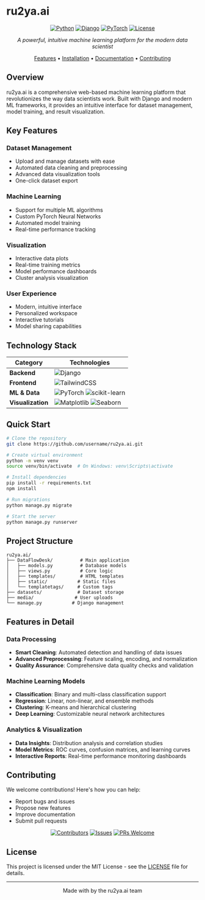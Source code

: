 # ru2ya.ai 

<div align="center">

[![Python](https://img.shields.io/badge/python-3.8+-blue.svg)](https://www.python.org/downloads/)
[![Django](https://img.shields.io/badge/django-4.0+-green.svg)](https://www.djangoproject.com/)
[![PyTorch](https://img.shields.io/badge/PyTorch-2.0+-red.svg)](https://pytorch.org/)
[![License](https://img.shields.io/badge/license-MIT-blue.svg)](LICENSE)

*A powerful, intuitive machine learning platform for the modern data scientist*

[Features](#features) • [Installation](#installation) • [Documentation](#features-in-detail) • [Contributing](#contributing)

</div>

## Overview

ru2ya.ai is a comprehensive web-based machine learning platform that revolutionizes the way data scientists work. Built with Django and modern ML frameworks, it provides an intuitive interface for dataset management, model training, and result visualization.

## Key Features

### Dataset Management
- Upload and manage datasets with ease
- Automated data cleaning and preprocessing
- Advanced data visualization tools
- One-click dataset export

### Machine Learning
- Support for multiple ML algorithms
- Custom PyTorch Neural Networks
- Automated model training
- Real-time performance tracking

### Visualization
- Interactive data plots
- Real-time training metrics
- Model performance dashboards
- Cluster analysis visualization

### User Experience
- Modern, intuitive interface
- Personalized workspace
- Interactive tutorials
- Model sharing capabilities

## Technology Stack

<div align="center">

| Category | Technologies |
|----------|-------------|
| **Backend** | ![Django](https://img.shields.io/badge/Django-092E20?style=for-the-badge&logo=django&logoColor=white) |
| **Frontend** | ![TailwindCSS](https://img.shields.io/badge/Tailwind_CSS-38B2AC?style=for-the-badge&logo=tailwind-css&logoColor=white) |
| **ML & Data** | ![PyTorch](https://img.shields.io/badge/PyTorch-EE4C2C?style=for-the-badge&logo=pytorch&logoColor=white) ![scikit-learn](https://img.shields.io/badge/scikit--learn-F7931E?style=for-the-badge&logo=scikit-learn&logoColor=white) |
| **Visualization** | ![Matplotlib](https://img.shields.io/badge/Matplotlib-11557c?style=for-the-badge&logo=python&logoColor=white) ![Seaborn](https://img.shields.io/badge/Seaborn-3776AB?style=for-the-badge&logo=python&logoColor=white) |

</div>

## Quick Start

```bash
# Clone the repository
git clone https://github.com/username/ru2ya.ai.git

# Create virtual environment
python -m venv venv
source venv/bin/activate  # On Windows: venv\Scripts\activate

# Install dependencies
pip install -r requirements.txt
npm install

# Run migrations
python manage.py migrate

# Start the server
python manage.py runserver
```

## Project Structure

```
ru2ya.ai/
├── DataFlowDesk/          # Main application
│   ├── models.py          # Database models
│   ├── views.py           # Core logic
│   ├── templates/         # HTML templates
│   ├── static/           # Static files
│   └── templatetags/     # Custom tags
├── datasets/             # Dataset storage
├── media/               # User uploads
└── manage.py           # Django management
```

## Features in Detail

### Data Processing
- **Smart Cleaning**: Automated detection and handling of data issues
- **Advanced Preprocessing**: Feature scaling, encoding, and normalization
- **Quality Assurance**: Comprehensive data quality checks and validation

### Machine Learning Models
- **Classification**: Binary and multi-class classification support
- **Regression**: Linear, non-linear, and ensemble methods
- **Clustering**: K-means and hierarchical clustering
- **Deep Learning**: Customizable neural network architectures

### Analytics & Visualization
- **Data Insights**: Distribution analysis and correlation studies
- **Model Metrics**: ROC curves, confusion matrices, and learning curves
- **Interactive Reports**: Real-time performance monitoring dashboards

## Contributing

We welcome contributions! Here's how you can help:

- Report bugs and issues
- Propose new features
- Improve documentation
- Submit pull requests

<div align="center">

[![Contributors](https://img.shields.io/badge/contributors-1-success.svg?style=for-the-badge)](https://github.com/username/ru2ya.ai/graphs/contributors)
[![Issues](https://img.shields.io/badge/issues-0-blue.svg?style=for-the-badge)](https://github.com/username/ru2ya.ai/issues)
[![PRs Welcome](https://img.shields.io/badge/PRs-welcome-brightgreen.svg?style=for-the-badge)](https://github.com/username/ru2ya.ai/pulls)

</div>

## License

This project is licensed under the MIT License - see the [LICENSE](LICENSE) file for details.

<div align="center">

---
Made with by the ru2ya.ai team

</div>